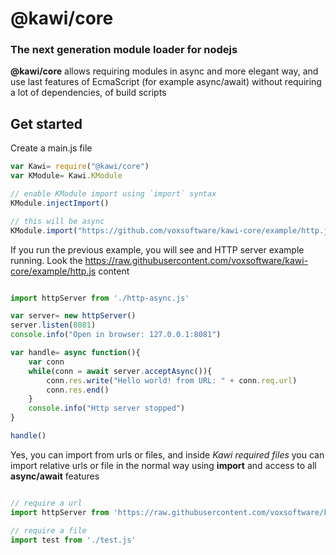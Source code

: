 # @kawi/core

### The next generation module loader for nodejs

**@kawi/core** allows requiring modules in async and more elegant way, and use last features of EcmaScript (for example async/await) without requiring a lot of dependencies, of build scripts


## Get started 

Create a main.js file

```javascript
var Kawi= require("@kawi/core") 
var KModule= Kawi.KModule

// enable KModule import using `import` syntax
KModule.injectImport()

// this will be async 
KModule.import("https://github.com/voxsoftware/kawi-core/example/http.js")

``` 


If you run the previous example, you will see and HTTP server example running.
Look the https://raw.githubusercontent.com/voxsoftware/kawi-core/example/http.js content

```javascript

import httpServer from './http-async.js'

var server= new httpServer()
server.listen(8081)
console.info("Open in browser: 127.0.0.1:8081")

var handle= async function(){
	var conn
	while(conn = await server.acceptAsync()){
		conn.res.write("Hello world! from URL: " + conn.req.url)
		conn.res.end()
	}
	console.info("Http server stopped")
}

handle()

``` 

Yes, you can import from urls or files, and inside *Kawi required files* you can import relative urls or file in the normal way using **import** and access to all **async/await** features


```javascript

// require a url
import httpServer from 'https://raw.githubusercontent.com/voxsoftware/kawi-core/example/http-async.js'

// require a file
import test from './test.js'

``` 


